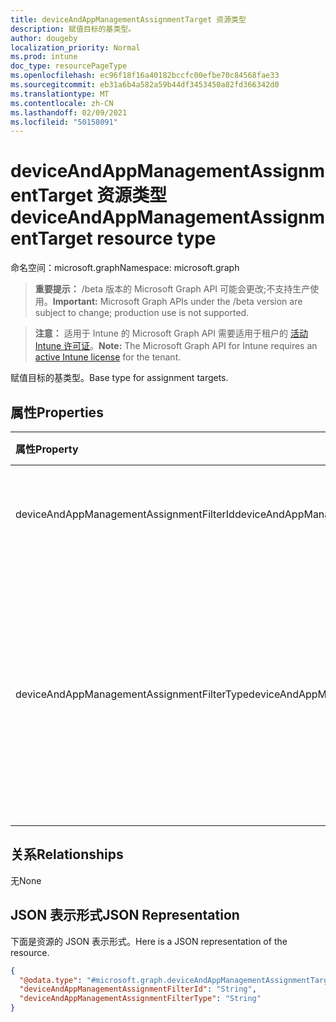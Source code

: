 ```yaml
---
title: deviceAndAppManagementAssignmentTarget 资源类型
description: 赋值目标的基类型。
author: dougeby
localization_priority: Normal
ms.prod: intune
doc_type: resourcePageType
ms.openlocfilehash: ec96f18f16a40182bccfc00efbe70c84568fae33
ms.sourcegitcommit: eb31a6b4a582a59b44df3453450a82fd366342d0
ms.translationtype: MT
ms.contentlocale: zh-CN
ms.lasthandoff: 02/09/2021
ms.locfileid: "50158091"
---
```

# <a name="deviceandappmanagementassignmenttarget-resource-type"></a><span data-ttu-id="3df32-103">deviceAndAppManagementAssignmentTarget 资源类型</span><span class="sxs-lookup"><span data-stu-id="3df32-103">deviceAndAppManagementAssignmentTarget resource type</span></span>

<span data-ttu-id="3df32-104">命名空间：microsoft.graph</span><span class="sxs-lookup"><span data-stu-id="3df32-104">Namespace: microsoft.graph</span></span>

> <span data-ttu-id="3df32-105">**重要提示：** /beta 版本的 Microsoft Graph API 可能会更改;不支持生产使用。</span><span class="sxs-lookup"><span data-stu-id="3df32-105">**Important:** Microsoft Graph APIs under the /beta version are subject to change; production use is not supported.</span></span>

> <span data-ttu-id="3df32-106">**注意：** 适用于 Intune 的 Microsoft Graph API 需要适用于租户的 [活动 Intune 许可证](https://go.microsoft.com/fwlink/?linkid=839381)。</span><span class="sxs-lookup"><span data-stu-id="3df32-106">**Note:** The Microsoft Graph API for Intune requires an [active Intune license](https://go.microsoft.com/fwlink/?linkid=839381) for the tenant.</span></span>

<span data-ttu-id="3df32-107">赋值目标的基类型。</span><span class="sxs-lookup"><span data-stu-id="3df32-107">Base type for assignment targets.</span></span>

## <a name="properties"></a><span data-ttu-id="3df32-108">属性</span><span class="sxs-lookup"><span data-stu-id="3df32-108">Properties</span></span>
|<span data-ttu-id="3df32-109">属性</span><span class="sxs-lookup"><span data-stu-id="3df32-109">Property</span></span>|<span data-ttu-id="3df32-110">类型</span><span class="sxs-lookup"><span data-stu-id="3df32-110">Type</span></span>|<span data-ttu-id="3df32-111">说明</span><span class="sxs-lookup"><span data-stu-id="3df32-111">Description</span></span>|
|:---|:---|:---|
|<span data-ttu-id="3df32-112">deviceAndAppManagementAssignmentFilterId</span><span class="sxs-lookup"><span data-stu-id="3df32-112">deviceAndAppManagementAssignmentFilterId</span></span>|<span data-ttu-id="3df32-113">String</span><span class="sxs-lookup"><span data-stu-id="3df32-113">String</span></span>|<span data-ttu-id="3df32-114">目标分配的筛选器的 ID。</span><span class="sxs-lookup"><span data-stu-id="3df32-114">The Id of the filter for the target assignment.</span></span>|
|<span data-ttu-id="3df32-115">deviceAndAppManagementAssignmentFilterType</span><span class="sxs-lookup"><span data-stu-id="3df32-115">deviceAndAppManagementAssignmentFilterType</span></span>|[<span data-ttu-id="3df32-116">deviceAndAppManagementAssignmentFilterType</span><span class="sxs-lookup"><span data-stu-id="3df32-116">deviceAndAppManagementAssignmentFilterType</span></span>](../resources/intune-shared-deviceandappmanagementassignmentfiltertype.md)|<span data-ttu-id="3df32-117">目标分配的筛选器类型，即排除或包含。</span><span class="sxs-lookup"><span data-stu-id="3df32-117">The type of filter of the target assignment i.e. Exclude or Include.</span></span> <span data-ttu-id="3df32-118">可取值为：`none`、`include`、`exclude`。</span><span class="sxs-lookup"><span data-stu-id="3df32-118">Possible values are: `none`, `include`, `exclude`.</span></span>|

## <a name="relationships"></a><span data-ttu-id="3df32-119">关系</span><span class="sxs-lookup"><span data-stu-id="3df32-119">Relationships</span></span>
<span data-ttu-id="3df32-120">无</span><span class="sxs-lookup"><span data-stu-id="3df32-120">None</span></span>

## <a name="json-representation"></a><span data-ttu-id="3df32-121">JSON 表示形式</span><span class="sxs-lookup"><span data-stu-id="3df32-121">JSON Representation</span></span>
<span data-ttu-id="3df32-122">下面是资源的 JSON 表示形式。</span><span class="sxs-lookup"><span data-stu-id="3df32-122">Here is a JSON representation of the resource.</span></span>
<!-- {
  "blockType": "resource",
  "@odata.type": "microsoft.graph.deviceAndAppManagementAssignmentTarget"
}
-->
``` json
{
  "@odata.type": "#microsoft.graph.deviceAndAppManagementAssignmentTarget",
  "deviceAndAppManagementAssignmentFilterId": "String",
  "deviceAndAppManagementAssignmentFilterType": "String"
}
```




